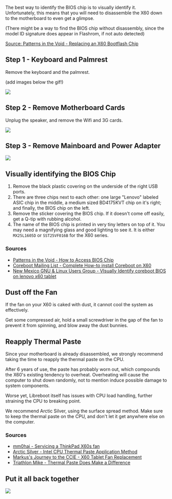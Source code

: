 The best way to identify the BIOS chip is to visually identify it. Unfortunately, this means that you will need to disassemble the X60 down to the motherboard to even get a glimpse.

(There might be a way to find the BIOS chip without disassembly, since the model ID signature does appear in Flashrom, if not auto detected)

[Source: Patterns in the Void - Replacing an X60 Bootflash Chip](https://blog.patternsinthevoid.net/replacing-a-thinkpad-x60-bootflash-chip.html)

## Step 1 - Keyboard and Palmrest

Remove the keyboard and the palmrest.

(add images below the gif!)

![](https://blog.patternsinthevoid.net/static/images/2013/12/001-025.removing-keyboard_small.gif)

## Step 2 - Remove Motherboard Cards

Unplug the speaker, and remove the Wifi and 3G cards.

![](https://blog.patternsinthevoid.net/static/images/2013/12/051-056.remove-radios_small.gif)

## Step 3 - Remove Mainboard and Power Adapter

![](https://blog.patternsinthevoid.net/static/images/2013/12/056-111.remove-mainboard_small.gif)

## Visually identifying the BIOS Chip

1. Remove the black plastic covering on the underside of the right USB ports.
2. There are three chips next to each other: one large "Lenovo" labeled ASIC chip in the middle, a medium sized BD4175KVT chip on it's right; and finally, the BIOS chip on the left.
3. Remove the sticker covering the BIOS chip. If it doesn't come off easily, get a Q-tip with rubbing alcohol.
4. The name of the BIOS chip is printed in very tiny letters on top of it. You may need a magnifying glass and good lighting to see it. It is either `MX25L1605D` or `SST25VF016B` for the X60 series.

### Sources

* [Patterns in the Void - How to Access BIOS Chip](https://blog.patternsinthevoid.net/static/images/2013/12/x60-bootflash-location-small.jpg)
* [Coreboot Mailing List - Complete How-to install Coreboot on X60](http://www.coreboot.org/pipermail/coreboot/2013-June/076070.html)
* [New Mexico GNU & Linux Users Group - VIsually Identify coreboot BIOS on lenovo x60 tablet](http://nmglug.org/coreboot-bios-on-lenovo-x60-tablet/)

## Dust off the Fan

If the fan on your X60 is caked with dust, it cannot cool the system as effectively.

Get some compressed air, hold a small screwdriver in the gap of the fan to prevent it from spinning, and blow away the dust bunnies.

## Reapply Thermal Paste

Since your motherboard is already disassembled, we strongly recommend taking the time to reapply the thermal paste on the CPU. 

After 6 years of use, the paste has probably worn out, which compounds the X60's existing tendency to overheat. Overheating will cause the computer to shut down randomly, not to mention induce possible damage to system components. 

Worse yet, Libreboot itself has issues with CPU load handling, further straining the CPU to breaking point.

We recommend Arctic Silver, using the surface spread method. Make sure to keep the thermal paste on the CPU, and don't let it get anywhere else on the computer.

### Sources

* [mm0hai - Servicing a ThinkPad X60s fan](http://mm0hai.net/blog/2012/08/06/Servicing-a-Thinkpad-x60s-fan.html)
* [Arctic Silver - Intel CPU Thermal Paste Application Method](http://www.arcticsilver.com/pdf/appmeth/int/ss/intel_app_method_surface_spread_v1.1.pdf)
* [Markus's Journey to the CCIE - X60 Tablet Fan Replacement](http://chasingmyccie.wordpress.com/2012/05/05/lenovo-x60-tablet-x60t-disassembly-fan-replacement/)
* [Triathlon Mike - Thermal Paste Does Make a Difference](http://www.michaelm.info/blog/?p=1332)

## Put it all back together

![](https://blog.patternsinthevoid.net/static/images/2013/12/160-175.reassemble_small.gif)